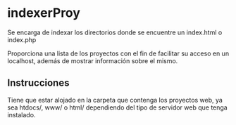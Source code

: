 # indexerProy
Se encarga de indexar los directorios donde se encuentre un
index.html o index.php

Proporciona una lista de los proyectos con el fin de facilitar
su acceso en un localhost, además de mostrar información sobre
el mismo.


Instrucciones
--------------------------------------------------------------
Tiene que estar alojado en la carpeta que contenga los
proyectos web, ya sea htdocs/, www/ o html/ dependiendo del tipo
de servidor web que tenga instalado.
